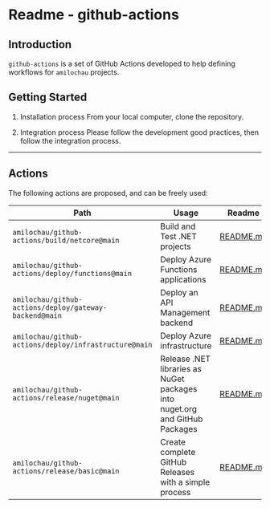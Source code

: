 # Readme - github-actions

## Introduction

`github-actions` is a set of GitHub Actions developed to help defining workflows for `amilochau` projects.

## Getting Started

1. Installation process
From your local computer, clone the repository.

2. Integration process
Please follow the development good practices, then follow the integration process.

---

## Actions

The following actions are proposed, and can be freely used:

| Path | Usage | Readme |
| ---- | ----- | ------ |
| `amilochau/github-actions/build/netcore@main` | Build and Test .NET projects | [README.md](./build/netcore/README.md) |
| `amilochau/github-actions/deploy/functions@main` | Deploy Azure Functions applications | [README.md](./deploy/functions/README.md) |
| `amilochau/github-actions/deploy/gateway-backend@main` | Deploy an API Management backend | [README.md](./deploy/gateway-backend/README.md) |
| `amilochau/github-actions/deploy/infrastructure@main` | Deploy Azure infrastructure | [README.md](./deploy/infrastructure/README.md) |
| `amilochau/github-actions/release/nuget@main` | Release .NET libraries as NuGet packages into nuget.org and GitHub Packages | [README.md](./release/nuget/README.md) |
| `amilochau/github-actions/release/basic@main` | Create complete GitHub Releases with a simple process | [README.md](./release/basic/README.md) |
